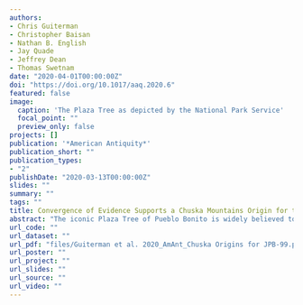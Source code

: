 ```yaml
---
authors:
- Chris Guiterman
- Christopher Baisan
- Nathan B. English
- Jay Quade
- Jeffrey Dean
- Thomas Swetnam
date: "2020-04-01T00:00:00Z"
doi: "https://doi.org/10.1017/aaq.2020.6"
featured: false
image:
  caption: 'The Plaza Tree as depicted by the National Park Service'
  focal_point: ""
  preview_only: false
projects: []
publication: '*American Antiquity*'
publication_short: ""
publication_types:
- "2"
publishDate: "2020-03-13T00:00:00Z"
slides: ""
summary: ""
tags: ""
title: Convergence of Evidence Supports a Chuska Mountains Origin for the Plaza Tree of Pueblo Bonito, Chaco Canyon
abstract: "The iconic Plaza Tree of Pueblo Bonito is widely believed to have been a majestic pine standing in the west courtyard of the monumental great house during the peak of the Chaco Phenomenon (AD 850–1140). The ponderosa pine (Pinus ponderosa) log was discovered in 1924, and since then, it has been included in “birth” and “life” narratives of Pueblo Bonito, although these ideas have not been rigorously tested. We evaluate three potential growth origins of the tree (JPB-99): Pueblo Bonito, Chaco Canyon, or a distant mountain range. Based on converging lines of evidence—documentary records, strontium isotopes (87Sr/86Sr), and tree-ring provenance testing—we present a new origin for the Plaza Tree. It did not grow in Pueblo Bonito or even nearby in Chaco Canyon. Rather, JPB-99 originated from the Chuska Mountains, over 50 km west of Chaco Canyon. The tree was likely carried to Pueblo Bonito sometime between AD 1100 and 1130, although why it was left in the west courtyard, what it meant, and how it might have been used remain mysteries. The origin of the Plaza Tree of Pueblo Bonito underscores deep cultural and material ties between the Chaco Canyon great houses and the Chuska landscape."
url_code: ""
url_dataset: ""
url_pdf: "files/Guiterman et al. 2020_AmAnt_Chuska Origins for JPB-99.pdf"
url_poster: ""
url_project: ""
url_slides: ""
url_source: ""
url_video: ""
---
```


<script type="text/javascript" src="https://d1bxh8uas1mnw7.cloudfront.net/assets/embed.js"></script><div class="altmetric-embed" data-badge-type="donut" data-altmetric-id="77457364" />


